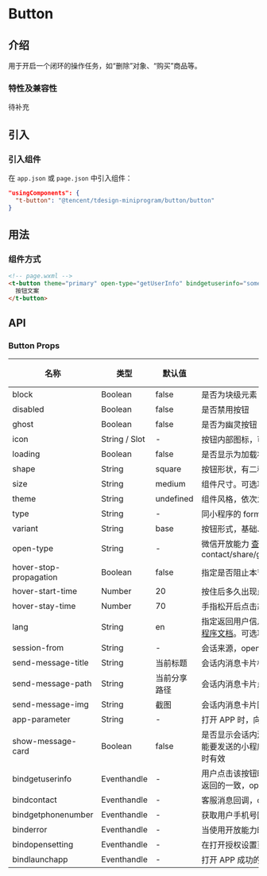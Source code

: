 # Button

## 介绍

用于开启一个闭环的操作任务，如“删除”对象、“购买”商品等。

### 特性及兼容性

待补充

## 引入

### 引入组件

在 `app.json` 或 `page.json` 中引入组件：

```json
"usingComponents": {
  "t-button": "@tencent/tdesign-miniprogram/button/button"
}
```

## 用法

### 组件方式

```html
<!-- page.wxml -->
<t-button theme="primary" open-type="getUserInfo" bindgetuserinfo="someFunction">
  按钮文案
</t-button>
```

## API

### Button Props

| 名称                   | 类型          | 默认值       | 说明                                                                                                                                                                                   | 必传 |
| ---------------------- | ------------- | ------------ | -------------------------------------------------------------------------------------------------------------------------------------------------------------------------------------- | ---- |
| block                  | Boolean       | false        | 是否为块级元素                                                                                                                                                                         | N    |
| disabled               | Boolean       | false        | 是否禁用按钮                                                                                                                                                                           | N    |
| ghost                  | Boolean       | false        | 是否为幽灵按钮（镂空按钮）                                                                                                                                                             | N    |
| icon                   | String / Slot | -            | 按钮内部图标，可完全自定义                                                                                                                                                             | N    |
| loading                | Boolean       | false        | 是否显示为加载状态                                                                                                                                                                     | N    |
| shape                  | String        | square       | 按钮形状，有二种：方形、圆角方形。可选项：square/round                                                                                                                                 | N    |
| size                   | String        | medium       | 组件尺寸。可选项：small/medium/large。TS 类型：`SizeEnum`                                                                                                                              | N    |
| theme                  | String        | undefined    | 组件风格，依次为品牌色、危险色。可选项：default/primary/danger                                                                                                                         | N    |
| type                   | String        | -            | 同小程序的 formType。可选项：submit/reset                                                                                                                                              | N    |
| variant                | String        | base         | 按钮形式，基础、线框、文字。可选项：base/outline/text                                                                                                                                  | N    |
| open-type              | String        | -            | 微信开放能力 [查看小程序文档](https://developers.weixin.qq.com/miniprogram/dev/component/button.html)。可选项：contact/share/getPhoneNumber/getUserInfo/launchApp/openSetting/feedback | N    |
| hover-stop-propagation | Boolean       | false        | 指定是否阻止本节点的祖先节点出现点击态                                                                                                                                                 | N    |
| hover-start-time       | Number        | 20           | 按住后多久出现点击态，单位毫秒                                                                                                                                                         | N    |
| hover-stay-time        | Number        | 70           | 手指松开后点击态保留时间，单位毫秒                                                                                                                                                     | N    |
| lang                   | String        | en           | 指定返回用户信息的语言，zh_CN 简体中文，zh_TW 繁体中文，en 英文。 [查看小程序文档](https://developers.weixin.qq.com/miniprogram/dev/component/button.html)。可选项：en/zh_CN/zh_TW     | N    |
| session-from           | String        | -            | 会话来源，open-type=contact 时有效                                                                                                                                                     | N    |
| send-message-title     | String        | 当前标题     | 会话内消息卡片标题，open-type=contact 时有效                                                                                                                                           | N    |
| send-message-path      | String        | 当前分享路径 | 会话内消息卡片点击跳转小程序路径，open-type=contact 时有效                                                                                                                             | N    |
| send-message-img       | String        | 截图         | 会话内消息卡片图片，open-type=contact 时有效                                                                                                                                           | N    |
| app-parameter          | String        | -            | 打开 APP 时，向 APP 传递的参数，open-type=launchApp 时有效                                                                                                                             | N    |
| show-message-card      | Boolean       | false        | 是否显示会话内消息卡片，设置此参数为 true，用户进入客服会话会在右下角显示可能要发送的小程序提示，用户点击后可以快速发送小程序消息，open-type=contact 时有效                            | N    |
| bindgetuserinfo        | Eventhandle   | -            | 用户点击该按钮时，会返回获取到的用户信息，回调的 detail 数据与<a href="../api/open-api/user-info/wx.getUserInfo.html">wx.getUserInfo</a>返回的一致，open-type=getUserInfo 时有效       | N    |
| bindcontact            | Eventhandle   | -            | 客服消息回调，open-type=contact 时有效                                                                                                                                                 | N    |
| bindgetphonenumber     | Eventhandle   | -            | 获取用户手机号回调，open-type=getPhoneNumber 时有效                                                                                                                                    | N    |
| binderror              | Eventhandle   | -            | 当使用开放能力时，发生错误的回调，open-type=launchApp 时有效                                                                                                                           | N    |
| bindopensetting        | Eventhandle   | -            | 在打开授权设置页后回调，open-type=openSetting 时有效                                                                                                                                   | N    |
| bindlaunchapp          | Eventhandle   | -            | 打开 APP 成功的回调，open-type=launchApp 时有效                                                                                                                                        | N    |

